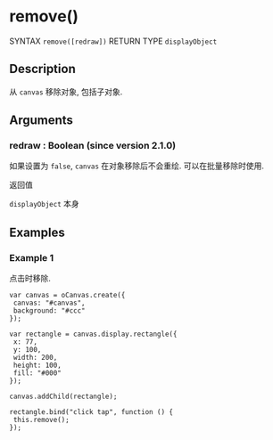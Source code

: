 # remove()

SYNTAX `remove([redraw])` RETURN TYPE `displayObject`

## Description

从 `canvas` 移除对象, 包括子对象.

## Arguments

### redraw : Boolean (since version 2.1.0) 

如果设置为 `false`, `canvas` 在对象移除后不会重绘.
可以在批量移除时使用.

返回值 

`displayObject` 本身

## Examples 

### Example 1

点击时移除.

```
var canvas = oCanvas.create({
 canvas: "#canvas",
 background: "#ccc"
});

var rectangle = canvas.display.rectangle({
 x: 77,
 y: 100,
 width: 200,
 height: 100,
 fill: "#000"
});

canvas.addChild(rectangle);

rectangle.bind("click tap", function () {
 this.remove();
});
```